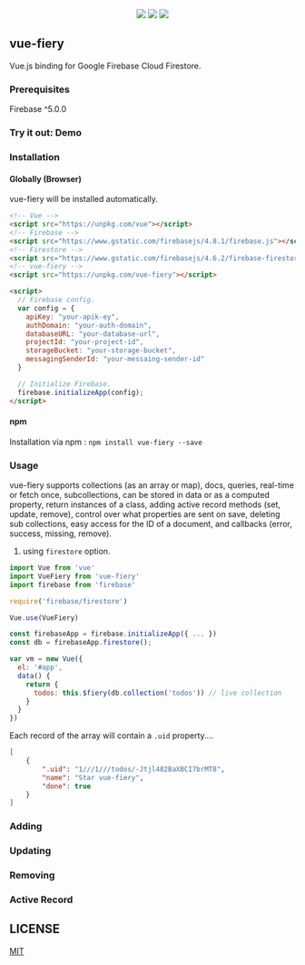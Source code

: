 
<p align="center">
<img src="https://img.shields.io/npm/v/vue-fiery.svg">
<img src="https://img.shields.io/npm/l/vue-fiery.svg">
<img src="https://travis-ci.org/ClickerMonkey/vue-fiery.svg?branch=master">
</p>

## vue-fiery

Vue.js binding for Google Firebase Cloud Firestore.

### Prerequisites

Firebase ^5.0.0

### Try it out: Demo

### Installation

#### Globally (Browser)

vue-fiery will be installed automatically.

```html
<!-- Vue -->   
<script src="https://unpkg.com/vue"></script>
<!-- Firebase -->   
<script src="https://www.gstatic.com/firebasejs/4.8.1/firebase.js"></script>
<!-- Firestore -->   
<script src="https://www.gstatic.com/firebasejs/4.6.2/firebase-firestore.js"></script>
<!-- vue-fiery -->   
<script src="https://unpkg.com/vue-fiery"></script>

<script>        
  // Firebase config.
  var config = {
    apiKey: "your-apik-ey",
    authDomain: "your-auth-domain",
    databaseURL: "your-database-url",
    projectId: "your-project-id",
    storageBucket: "your-storage-bucket",
    messagingSenderId: "your-messaing-sender-id"
  }

  // Initialize Firebase.
  firebase.initializeApp(config);
</script>
```

#### npm

Installation via npm : `npm install vue-fiery --save`

### Usage

vue-fiery supports collections (as an array or map), docs, queries, real-time or
fetch once, subcollections, can be stored in data or as a computed property,
return instances of a class, adding active record methods (set, update, remove),
control over what properties are sent on save, deleting sub collections, easy
access for the ID of a document, and callbacks (error, success, missing, remove).

1. using `firestore` option.

```javascript
import Vue from 'vue'
import VueFiery from 'vue-fiery'
import firebase from 'firebase'

require('firebase/firestore')

Vue.use(VueFiery)

const firebaseApp = firebase.initializeApp({ ... })
const db = firebaseApp.firestore();

var vm = new Vue({
  el: '#app',
  data() {
    return {
      todos: this.$fiery(db.collection('todos')) // live collection
    }
  }
})
```

Each record of the array will contain a `.uid` property....

```json
[
    {
        ".uid": "1///1///todos/-Jtjl482BaXBCI7brMT8",
        "name": "Star vue-fiery",
        "done": true
    }
]
```

### Adding
### Updating
### Removing
### Active Record

## LICENSE
[MIT](https://opensource.org/licenses/MIT)
